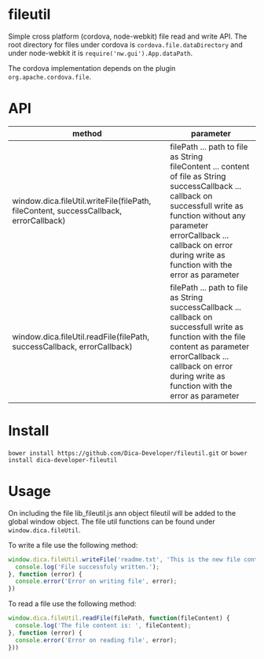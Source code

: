 fileutil
========

Simple cross platform (cordova, node-webkit) file read and write API.
The root directory for files under cordova is ```cordova.file.dataDirectory``` and under node-webkit it is ```require('nw.gui').App.dataPath```.

The cordova implementation depends on the plugin ```org.apache.cordova.file```.

API
===

|method|parameter|
-------|----------
|window.dica.fileUtil.writeFile(filePath, fileContent, successCallback, errorCallback)|filePath ... path to file as String<br />fileContent ... content of file as String<br />successCallback ... callback on successfull write as function without any parameter<br />errorCallback ... callback on error during write as function with the error as parameter|
|window.dica.fileUtil.readFile(filePath, successCallback, errorCallback)|filePath ... path to file as String<br />successCallback ... callback on successfull write as function with the file content as parameter<br />errorCallback ... callback on error during write as function with the error as parameter|

Install
=====

```bower install https://github.com/Dica-Developer/fileutil.git``` or
```bower install dica-developer-fileutil```

Usage
=====

On including the file lib_fileutil.js ann object fileutil will be added to the global window object.
The file util functions can be found under ```window.dica.fileUtil```.

To write a file use the following method:

```javascript
window.dica.fileUtil.writeFile('readme.txt', 'This is the new file content.', function() {
  console.log('File successfuly written.');
}, function (error) {
  console.error('Error on writing file', error);
})
```

To read a file use the following method:

```javascript
window.dica.fileUtil.readFile(filePath, function(fileContent) {
  console.log('The file content is: ', fileContent);
}, function (error) {
  console.error('Error on reading file', error);
}))
```
